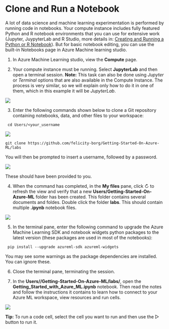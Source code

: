 # Clone and Run a Notebook

A lot of data science and machine learning experimentation is performed by running code in notebooks. Your compute instance includes fully featured Python and R notebook environments that you can use for extensive work (Jupyter, JuypyterLab and R Studio, more details in: [Creating and Running a Python or R Notebook](https://github.com/felicity-borg/Getting-Started-On-Azure-ML/blob/main/Creating-and-Running-a-Python-Notebook.md)). But for basic notebook editing, you can use the built-in Notebooks page in Azure Machine learning studio.

1. In Azure Machine Learning studio, view the **Compute** page.

2. Your compute instance must be running. Select **JupyterLab** and then open a terminal session.
**Note:** This task can also be done using _Jupyter_ or _Terminal_ options that are also available in the Compute Instance. The process is very similar, so we will explain only how to do it in one of them, which in this example it will be _JupyterLab_.

![](https://github.com/felicity-borg/Getting-Started-On-Azure-ML/blob/main/Images/clonenotebook1.gif)

3. Enter the following commands shown below to clone a Git repository containing notebooks, data, and other files to your workspace:

` cd Users/<your_username`

![](https://github.com/felicity-borg/Getting-Started-On-Azure-ML/blob/main/Images/Notebook2.PNG)

 `git clone https://github.com/felicity-borg/Getting-Started-On-Azure-ML/labs`
 
You will then be prompted to insert a username, followed by a password. 

![](https://github.com/felicity-borg/Getting-Started-On-Azure-ML/blob/main/Images/Notebook3.PNG)

These should have been provided to you. 
 
 4. When the command has completed, in the **My files** pane, click ↻ to refresh the view and verify that a new **Users/Getting-Started-On-Azure-ML** folder has been created. This folder contains several documents and foldes. Double click the folder **labs**. This should contain multiple **.ipynb** notebook files.
 
![](https://github.com/felicity-borg/Getting-Started-On-Azure-ML/blob/main/Images/Notebook4.PNG)
 
 5. In the terminal pane, enter the following command to upgrade the Azure Machine Learning SDK and notebook widgets python packages to the latest version (these packages are used in most of the notebooks):
 
 ` pip install --upgrade azureml-sdk azureml-widgets`
 
 You may see some warnings as the package dependencies are installed. You can ignore these.
 
 6. Close the terminal pane, terminating the session.
 
 7. In the **Users//Getting-Started-On-Azure-ML/labs/**, open the **Getting_Started_with_Azure_ML.ipynb** notebook. Then read the notes and follow the instructions it contains to learn how to connect to your Azure ML workspace, view resources and run cells. 
 
  ![](https://github.com/felicity-borg/Getting-Started-On-Azure-ML/blob/main/Images/Notebook5.PNG)
 
 **Tip:** To run a code cell, select the cell you want to run and then use the ▷ button to run it.

